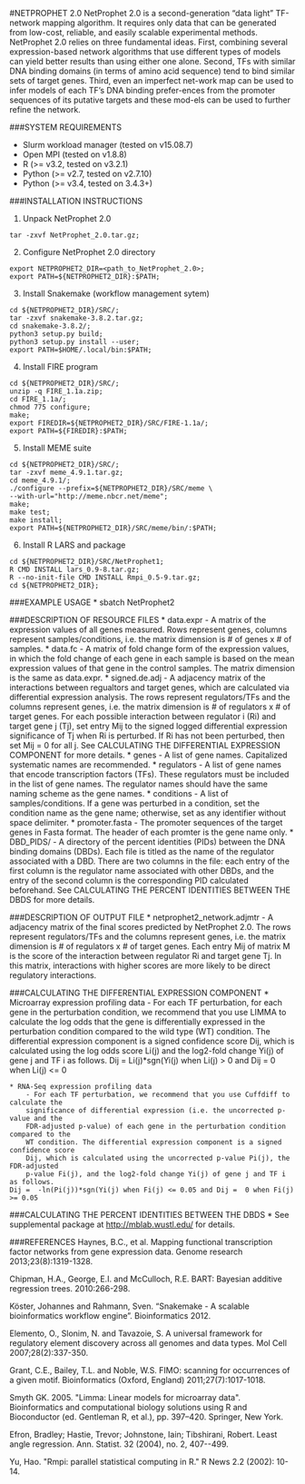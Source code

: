 #NETPROPHET 2.0
NetProphet 2.0 is a second-generation “data light” TF-network mapping algorithm. It 
requires only data that can be generated from low-cost, reliable, and easily scalable 
experimental methods. NetProphet 2.0 relies on three fundamental ideas. First, 
combining several expression-based network algorithms that use different types of 
models can yield better results than using either one alone. Second, TFs with similar 
DNA binding domains (in terms of amino acid sequence) tend to bind similar sets of 
target genes. Third, even an imperfect net-work map can be used to infer models of 
each TF’s DNA binding prefer-ences from the promoter sequences of its putative targets 
and these mod-els can be used to further refine the network.

###SYSTEM REQUIREMENTS
* Slurm workload manager (tested on v15.08.7)
* Open MPI (tested on v1.8.8)
* R (>= v3.2, tested on v3.2.1)
* Python (>= v2.7, tested on v2.7.10)
* Python (>= v3.4, tested on 3.4.3+)

###INSTALLATION INSTRUCTIONS
1. Unpack NetProphet 2.0
```
tar -zxvf NetProphet_2.0.tar.gz;
```
2. Configure NetProphet 2.0 directory
```
export NETPROPHET2_DIR=<path_to_NetProphet_2.0>;
export PATH=${NETPROPHET2_DIR}:$PATH;
```
3. Install Snakemake (workflow management sytem)
```
cd ${NETPROPHET2_DIR}/SRC/;
tar -zxvf snakemake-3.8.2.tar.gz;
cd snakemake-3.8.2/;
python3 setup.py build;
python3 setup.py install --user;
export PATH=$HOME/.local/bin:$PATH;	
```
4. Install FIRE program
```
cd ${NETPROPHET2_DIR}/SRC/;
unzip -q FIRE_1.1a.zip;
cd FIRE_1.1a/;
chmod 775 configure;
make;
export FIREDIR=${NETPROPHET2_DIR}/SRC/FIRE-1.1a/;
export PATH=${FIREDIR}:$PATH;
```
5. Install MEME suite
```	
cd ${NETPROPHET2_DIR}/SRC/;
tar -zxvf meme_4.9.1.tar.gz;
cd meme_4.9.1/;
./configure --prefix=${NETPROPHET2_DIR}/SRC/meme \
--with-url="http://meme.nbcr.net/meme";
make;
make test;
make install;
export PATH=${NETPROPHET2_DIR}/SRC/meme/bin/:$PATH;
```
6. Install R LARS and package
```
cd ${NETPROPHET2_DIR}/SRC/NetProphet1;
R CMD INSTALL lars_0.9-8.tar.gz;
R --no-init-file CMD INSTALL Rmpi_0.5-9.tar.gz;
cd ${NETPROPHET2_DIR};
```

###EXAMPLE USAGE
	* sbatch NetProphet2

###DESCRIPTION OF RESOURCE FILES
	* data.expr
		- A matrix of the expression values of all genes measured. Rows represent 
		genes, columns represent samples/conditions, i.e. the matrix dimension is 
		# of genes x # of samples.
	* data.fc 
		- A matrix of fold change form of the expression values, in which the fold 
		change of each gene in each sample is based on the mean expression values of 
		that gene in the control samples. The matrix dimension is the same as data.expr.
	* signed.de.adj
		- A adjacency matrix of the interactions between regualtors and target genes, 
		which are calculated via differential expression analysis. The rows represent 
		regulators/TFs and the columns represent genes, i.e. the matrix dimension is 
		# of regulators x # of target genes. For each possible interaction between 
		regulator i (Ri) and target gene j (Tj), set entry Mij to the signed logged 
		differential expression significance of Tj when Ri is perturbed. If Ri has not 
		been perturbed, then set Mij = 0 for all j. See CALCULATING THE DIFFERENTIAL 
		EXPRESSION COMPONENT for more details.
	* genes
		- A list of gene names. Capitalized systematic names are recommended.
	* regulators
		- A list of gene names that encode transcription factors (TFs). These regulators 
		must be included in the list of gene names. The regulator names should have 
		the same naming scheme as the gene names. 
	* conditions
		- A list of samples/conditions. If a gene was perturbed in a condition, set 
		the condition name as the gene name; otherwise, set as any identifier without 
		space delimiter.
	* promoter.fasta
		- The promoter sequences of the target genes in Fasta format. The header of each 
		promter is the gene name only.
	* DBD_PIDS/
		- A directory of the percent identities (PIDs) between the DNA binding domains 
		(DBDs). Each file is titled as the name of the regulator associated with a DBD. 
		There are two columns in the file: each entry of the first column is the 
		regulator name associated with other DBDs, and the entry of the second column 
		is the corresponding PID calculated beforehand. See CALCULATING THE PERCENT 
		IDENTITIES BETWEEN THE DBDS for more details.  

###DESCRIPTION OF OUTPUT FILE
	* netprophet2_network.adjmtr
		- A adjacency matrix of the final scores predicted by NetProphet 2.0. The rows 
		represent regulators/TFs and the columns represent genes, i.e. the matrix dimension 
		is # of regulators x # of target genes. Each entry Mij of matrix M is the score of 
		the interaction between regulator Ri and target gene Tj. In this matrix, interactions 
		with higher scores are more likely to be direct regulatory interactions.

###CALCULATING THE DIFFERENTIAL EXPRESSION COMPONENT
	* Microarray expression profiling data
		- For each TF perturbation, for each gene in the perturbation condition, we recommend 
		that you use LIMMA to calculate the log odds that the gene is differentially 
		expressed in the perturbation condition compared to the wild type (WT) condition. 
		The differential expression component is a signed confidence score Dij, which is 
		calculated using the log odds score Li(j) and the log2-fold change Yi(j) of gene j 
		and TF i as follows.
	Dij =  Li(j)*sgn(Yi(j) when Li(j) > 0 and Dij =  0 when Li(j) <= 0

	* RNA-Seq expression profiling data
		- For each TF perturbation, we recommend that you use Cuffdiff to calculate the 
		significance of differential expression (i.e. the uncorrected p-value and the 
		FDR-adjusted p-value) of each gene in the perturbation condition compared to the 
		WT condition. The differential expression component is a signed confidence score 
		Dij, which is calculated using the uncorrected p-value Pi(j), the FDR-adjusted 
		p-value Fi(j), and the log2-fold change Yi(j) of gene j and TF i as follows.
	Dij =  -ln(Pi(j))*sgn(Yi(j) when Fi(j) <= 0.05 and Dij =  0 when Fi(j) >= 0.05

###CALCULATING THE PERCENT IDENTITIES BETWEEN THE DBDS
	* See supplemental package at http://mblab.wustl.edu/ for details.

###REFERENCES
Haynes, B.C., et al. Mapping functional transcription factor networks from gene expression data. Genome research 2013;23(8):1319-1328.

Chipman, H.A., George, E.I. and McCulloch, R.E. BART: Bayesian additive regression trees. 2010:266-298.

Köster, Johannes and Rahmann, Sven. “Snakemake - A scalable bioinformatics workflow engine”. Bioinformatics 2012.

Elemento, O., Slonim, N. and Tavazoie, S. A universal framework for regulatory element discovery across all genomes and data types. Mol Cell 2007;28(2):337-350.

Grant, C.E., Bailey, T.L. and Noble, W.S. FIMO: scanning for occurrences of a given motif. Bioinformatics (Oxford, England) 2011;27(7):1017-1018.

Smyth GK. 2005. "Limma: Linear models for microarray data". Bioinformatics and computational biology solutions using R and Bioconductor (ed. Gentleman R, et al.), pp. 397–420. Springer, New York.

Efron, Bradley; Hastie, Trevor; Johnstone, Iain; Tibshirani, Robert. Least angle regression. Ann. Statist. 32 (2004), no. 2, 407--499.

Yu, Hao. "Rmpi: parallel statistical computing in R." R News 2.2 (2002): 10-14.

